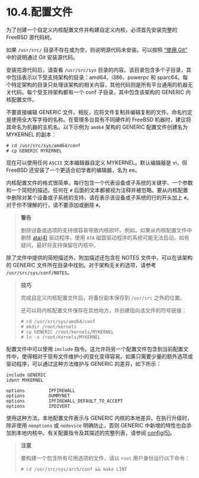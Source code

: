 # 10.4.配置文件

为了创建一个自定义内核配置文件并构建自定义内核，必须首先安装完整的 FreeBSD 源代码树。

如果 `/usr/src/` 目录不存在或为空，则说明源代码未安装。可以按照 [“使用 Git”](https://docs.freebsd.org/en/books/handbook/mirrors/#git) 中的说明通过 Git 安装源代码。

安装完源代码后，请查看 `/usr/src/sys` 目录的内容。该目录包含多个子目录，其中包括表示以下受支持架构的目录：amd64、i386、powerpc 和 sparc64。每个特定架构的目录只处理该架构的相关内容，其他代码则是所有平台通用的机器无关代码。每个受支持架构都有一个 conf 子目录，其中包含该架构的 GENERIC 内核配置文件。

不要直接编辑 GENERIC 文件。相反，应将文件复制并编辑复制的文件。命名约定是使用全大写字母的名称。在管理多台具有不同硬件的 FreeBSD 机器时，建议将其命名为机器的主机名。以下示例为 `amd64` 架构的 GENERIC 配置文件创建名为 MYKERNEL 的副本：

```
# cd /usr/src/sys/amd64/conf
# cp GENERIC MYKERNEL
```

现在可以使用任何 `ASCII` 文本编辑器自定义 MYKERNEL。默认编辑器是 vi，但 FreeBSD 还安装了一个更适合初学者的编辑器，名为 ee。

内核配置文件的格式很简单。每行包含一个代表设备或子系统的关键字、一个参数和一个简短的描述。任何在 `#` 后面的文本都被视为注释并被忽略。要从内核配置中删除对某个设备或子系统的支持，请在表示该设备或子系统的行的开头加上 `#`。对于你不理解的行，请不要添加或删除 `#`。

>**警告**
>
> 删除设备或选项的支持很容易导致内核损坏。例如，如果从内核配置文件中删除 [ata(4)](https://man.freebsd.org/cgi/man.cgi?query=ata&sektion=4&format=html) 驱动程序，使用 `ATA` 磁盘驱动程序的系统可能无法启动。如有疑问，最好将支持保留在内核中。

除了文件中提供的简短描述外，附加描述还包含在 NOTES 文件中，可以在该架构的 GENERIC 文件所在目录中找到。对于架构无关的选项，请参考 `/usr/src/sys/conf/NOTES`。

>**技巧**
>
>完成自定义内核配置文件后，将备份副本保存到 `/usr/src` 之外的位置。
>
>还可以将内核配置文件保存在其他地方，并创建指向该文件的符号链接：
>
>```
># cd /usr/src/sys/amd64/conf
># mkdir /root/kernels
># cp GENERIC /root/kernels/MYKERNEL
># ln -s /root/kernels/MYKERNEL
>```

配置文件中可以使用 `include` 指令。这允许将另一个配置文件包含到当前配置文件中，使得相对于现有文件维护小的变化变得容易。如果只需要少量的额外选项或驱动程序，可以通过这种方法维护与 GENERIC 的差异，如下所示：

```
include GENERIC
ident MYKERNEL

options         IPFIREWALL
options         DUMMYNET
options         IPFIREWALL_DEFAULT_TO_ACCEPT
options         IPDIVERT
```

使用这种方法，本地配置文件表示与 GENERIC 内核的本地差异。在执行升级时，除非使用 `nooptions` 或 `nodevice` 明确防止，否则 GENERIC 中新增的特性也会添加到本地内核中。有关配置指令及其描述的完整列表，请参阅 [config(5)](https://man.freebsd.org/cgi/man.cgi?query=config&sektion=5&format=html)。

>**注意**
>
> 要构建一个包含所有可用选项的文件，请以 `root` 用户身份运行以下命令：
>
>```
># cd /usr/src/sys/arch/conf && make LINT
>```
